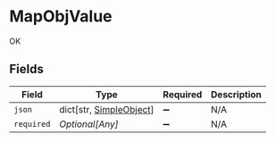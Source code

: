# MapObjValue

OK


## Fields

| Field                                                          | Type                                                           | Required                                                       | Description                                                    |
| -------------------------------------------------------------- | -------------------------------------------------------------- | -------------------------------------------------------------- | -------------------------------------------------------------- |
| `json`                                                         | dict[str, [SimpleObject](../../models/shared/simpleobject.md)] | :heavy_minus_sign:                                             | N/A                                                            |
| `required`                                                     | *Optional[Any]*                                                | :heavy_minus_sign:                                             | N/A                                                            |
